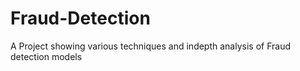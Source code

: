 # Fraud-Detection
A Project showing various techniques and indepth analysis of Fraud detection models

